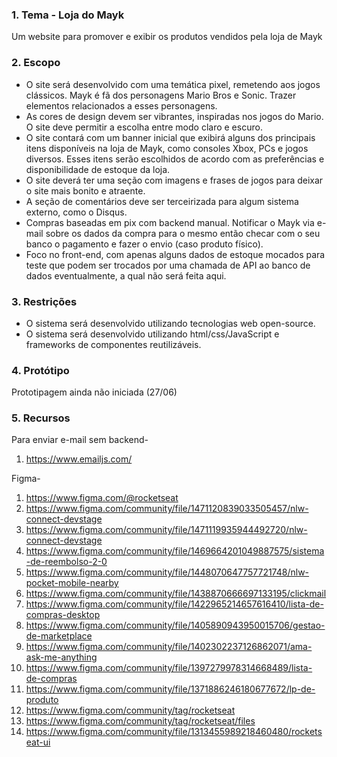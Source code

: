 ### 1. Tema - Loja do Mayk

  Um website para promover e exibir os produtos vendidos pela loja de Mayk

### 2. Escopo

  * O site será desenvolvido com uma temática pixel, remetendo aos jogos clássicos. Mayk é fã dos personagens Mario Bros e Sonic. Trazer elementos relacionados a esses personagens.
  * As cores de design devem ser vibrantes, inspiradas nos jogos do Mario. O site deve permitir a escolha entre modo claro e escuro.
  * O site contará com um banner inicial que exibirá alguns dos principais itens disponíveis na loja de Mayk, como consoles Xbox, PCs e jogos diversos. Esses itens serão escolhidos de acordo com as preferências e disponibilidade de estoque da loja.
  * O site deverá ter uma seção com imagens e frases de jogos para deixar o site mais bonito e atraente.
  * A seção de comentários deve ser terceirizada para algum sistema externo, como o Disqus.
  * Compras baseadas em pix com backend manual. Notificar o Mayk via e-mail sobre os dados da compra para o mesmo então checar com o seu banco o pagamento e fazer o envio (caso produto físico).
  * Foco no front-end,  com apenas alguns dados de estoque mocados para teste que podem ser trocados por uma chamada de API ao banco de dados eventualmente, a qual não será feita aqui.

### 3. Restrições

  * O sistema será desenvolvido utilizando tecnologias web open-source.
  * O sistema será desenvolvido utilizando html/css/JavaScript e frameworks de componentes reutilizáveis.
  
### 4. Protótipo

  Prototipagem ainda não iniciada (27/06)

### 5. Recursos

Para enviar e-mail sem backend-
1. https://www.emailjs.com/ 

Figma-
1. https://www.figma.com/@rocketseat
2. https://www.figma.com/community/file/1471120839033505457/nlw-connect-devstage
3. https://www.figma.com/community/file/1471119935944492720/nlw-connect-devstage
4. https://www.figma.com/community/file/1469664201049887575/sistema-de-reembolso-2-0
5. https://www.figma.com/community/file/1448070647757721748/nlw-pocket-mobile-nearby
6. https://www.figma.com/community/file/1438870666697133195/clickmail
7. https://www.figma.com/community/file/1422965214657616410/lista-de-compras-desktop
8. https://www.figma.com/community/file/1405890943950015706/gestao-de-marketplace
9. https://www.figma.com/community/file/1402302237126862071/ama-ask-me-anything
10. https://www.figma.com/community/file/1397279978314668489/lista-de-compras
11. https://www.figma.com/community/file/1371886246180677672/lp-de-produto
12. https://www.figma.com/community/tag/rocketseat
13. https://www.figma.com/community/tag/rocketseat/files
14. https://www.figma.com/community/file/1313455989218460480/rocketseat-ui
